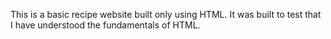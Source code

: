 This is a basic recipe website built only using HTML.
It was built to test that I have understood the fundamentals of HTML.